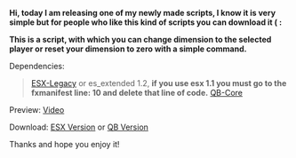 **Hi, today I am releasing one of my newly made scripts, I know it is very simple but for people who like this kind of scripts you can download it ( :**

**This is a script, with which you can change dimension to the selected player or reset your dimension to zero with a simple command.**

Dependencies:

> [ESX-Legacy](https://github.com/esx-framework/esx-legacy) or es_extended 1.2, **if you use esx 1.1 you must go to the fxmanifest line: 10 and delete that line of code.**
> [QB-Core](https://github.com/qbcore-framework/qb-core)

Preview: [Video](https://streamable.com/uetd6g) 

Download: [ESX Version](https://github.com/xFlixzy/apx-dimensions-esx) or [QB Version](https://github.com/xFlixzy/apx-dimensions-qb)

Thanks and hope you enjoy it!
